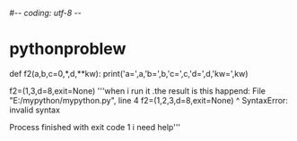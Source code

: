 #-*- coding: utf-8 -*-
# pythonproblew

def f2(a,b,c=0,*,d,**kw):
    print('a=',a,'b=',b,'c=',c,'d=',d,'kw=',kw)

f2=(1,3,d=8,exit=None)
'''when i run it .the result is this happend: File "E:/mypython/mypython.py", line 4
    f2=(1,2,3,d=8,exit=None)
               ^
SyntaxError: invalid syntax

Process finished with exit code 1
i need help'''

